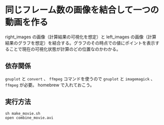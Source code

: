 # 同じフレーム数の画像を結合して一つの動画を作る

right\_images の画像（計算結果の可視化を想定）と left\_images の画像（計算結果のグラフを想定）を結合する。グラフのその時点での値にポイントを表示することで現在の可視化状態が計算のどの位置なのかわかる。

## 依存関係

`gnuplot` と `convert` 、 `ffmpeg` コマンドを使うので `gnuplot` と `imagemagick` 、 `ffmpeg` が必要。 homebrew で入れておこう。

## 実行方法

```
sh make_movie.sh
open combine_movie.avi
```

